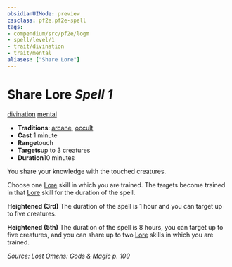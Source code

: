 ```yaml
---
obsidianUIMode: preview
cssclass: pf2e,pf2e-spell
tags:
- compendium/src/pf2e/logm
- spell/level/1
- trait/divination
- trait/mental
aliases: ["Share Lore"]
---
```

# Share Lore *Spell 1*   
[divination](../../rules/traits/divination.md)  [mental](../../rules/traits/mental.md)  

- **Traditions**: [arcane](../../rules/traits/arcane.md), [occult](../../rules/traits/occult.md)
- **Cast** 1 minute 
- **Range**touch
- **Targets**up to 3 creatures
- **Duration**10 minutes

You share your knowledge with the touched creatures.

Choose one [Lore](../skills.md#Lore) skill in which you are trained. The targets become trained in that [Lore](../skills.md#Lore) skill for the duration of the spell.

**Heightened (3rd)** The duration of the spell is 1 hour and you can target up to five creatures.

**Heightened (5th)** The duration of the spell is 8 hours, you can target up to five creatures, and you can share up to two [Lore](../skills.md#Lore) skills in which you are trained.

*Source: Lost Omens: Gods & Magic p. 109*